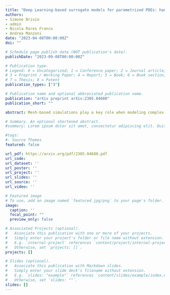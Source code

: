 ```yaml
---
title: "Deep Learning-based surrogate models for parametrized PDEs: handling geometric variability through graph neural networks"
authors:
- Simone Brivio
- admin
- Nicola Rares Franco
- Andrea Manzoni
date: "2023-04-08T00:00:00Z"
doi: ""

# Schedule page publish date (NOT publication's date).
publishDate: "2023-09-08T00:00:00Z"

# Publication type.
# Legend: 0 = Uncategorized; 1 = Conference paper; 2 = Journal article;
# 3 = Preprint / Working Paper; 4 = Report; 5 = Book; 6 = Book section;
# 7 = Thesis; 8 = Patent
publication_types: ["3"]

# Publication name and optional abbreviated publication name.
publication: "arXiv preprint arXiv:2305.04680"
publication_short: ""

abstract: Mesh-based simulations play a key role when modeling complex physical systems that, in many disciplines across science and engineering, require the solution of parametrized time-dependent non- linear partial differential equations (PDEs). In this context, full order models (FOMs), such as those relying on the finite element method, can reach high levels of accuracy, however often yielding intensive simulations to run. For this reason, surrogate models are developed to replace computationally expensive solvers with more efficient ones, which can strike favorable trade-offs between accuracy and efficiency. This work explores the potential usage of graph neural networks (GNNs) for the simulation of time-dependent PDEs in the presence of geometrical variability. In particular, we propose a systematic strategy to build surrogate models based on a data-driven time-stepping scheme where a GNN architecture is used to efficiently evolve the system. With respect to the majority of surrogate models, the proposed approach stands out for its ability of tackling problems with parameter dependent spatial domains, while simultaneously generalizing to different geometries and mesh resolutions. We assess the effectiveness of the proposed approach through a series of numerical experiments, involving both two- and three-dimensional problems, showing that GNNs can provide a valid alternative to traditional surrogate models in terms of computational efficiency and generalization to new scenarios. We also assess, from a numerical standpoint, the importance of using GNNs, rather than classical dense deep neural networks, for the proposed framework.

# Summary. An optional shortened abstract.
#summary: Lorem ipsum dolor sit amet, consectetur adipiscing elit. Duis posuere tellus ac convallis placerat. Proin tincidunt magna sed ex sollicitudin condimentum.

#tags:
#- Source Themes
featured: false

url_pdf: https://arxiv.org/pdf/2305.04680.pdf
url_code:
url_dataset: ''
url_poster: ''
url_project: ''
url_slides: ''
url_source: ''
url_video: ''

# Featured image
# To use, add an image named `featured.jpg/png` to your page's folder. 
image:
  caption: ''
  focal_point: ""
  preview_only: false

# Associated Projects (optional).
#   Associate this publication with one or more of your projects.
#   Simply enter your project's folder or file name without extension.
#   E.g. `internal-project` references `content/project/internal-project/index.md`.
#   Otherwise, set `projects: []`.
projects: []

# Slides (optional).
#   Associate this publication with Markdown slides.
#   Simply enter your slide deck's filename without extension.
#   E.g. `slides: "example"` references `content/slides/example/index.md`.
#   Otherwise, set `slides: ""`.
slides: []
---
```


